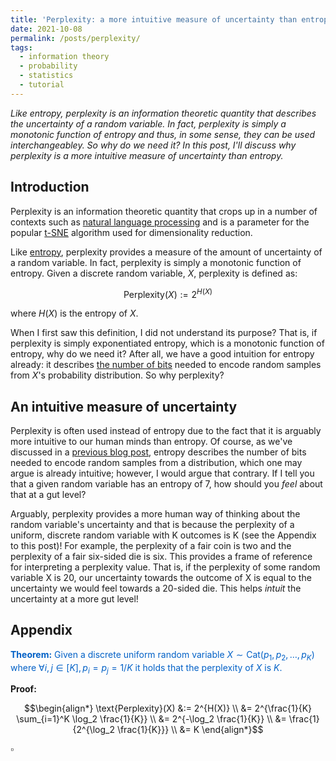 ```yaml
---
title: 'Perplexity: a more intuitive measure of uncertainty than entropy'
date: 2021-10-08
permalink: /posts/perplexity/
tags:
  - information theory
  - probability
  - statistics
  - tutorial
---
```


*Like entropy, perplexity is an information theoretic quantity that describes the uncertainty of a random variable. In fact, perplexity is simply a monotonic function of entropy and thus, in some sense, they can be used interchangeabley. So why do we need it? In this post, I'll discuss why perplexity is a more intuitive measure of uncertainty than entropy.*  

Introduction
------------

Perplexity is an information theoretic quantity that crops up in a number of contexts such as [natural language processing](https://en.wikipedia.org/wiki/Perplexity) and is a parameter for the popular [t-SNE](https://en.wikipedia.org/wiki/T-distributed_stochastic_neighbor_embedding) algorithm used for dimensionality reduction.

Like [entropy](https://mbernste.github.io/posts/entropy/), perplexity provides a measure of the amount of uncertainty of a random variable. In fact, perplexity is simply a monotonic function of entropy. Given a discrete random variable, $X$, perplexity is defined as:

$$\text{Perplexity}(X) := 2^{H(X)}$$

where $H(X)$ is the entropy of $X$.

When I first saw this definition, I did not understand its purpose? That is, if perplexity is simply exponentiated entropy, which is a monotonic function of entropy, why do we need it? After all, we have a good intuition for entropy already: it describes [the number of bits](https://mbernste.github.io/posts/sourcecoding/) needed to encode random samples from $X$'s probability distribution. So why perplexity?

An intuitive measure of uncertainty
-----------------------------------

Perplexity is often used instead of entropy due to the fact that it is arguably more intuitive to our human minds than entropy.  Of course, as we've discussed in a [previous blog post](https://mbernste.github.io/posts/sourcecoding/), entropy describes the number of bits needed to encode random samples from a distribution, which one may argue is already intuitive; however, I would argue that contrary. If I tell you that a given random variable has an entropy of 7, how should you _feel_ about that at a gut level?

Arguably, perplexity provides a more human way of thinking about the random variable's uncertainty and that is because the perplexity of a uniform, discrete random variable with K outcomes is K (see the Appendix to this post)! For example, the perplexity of a fair coin is two and the perplexity of a fair six-sided die is six. This provides a frame of reference for interpreting a perplexity value. That is, if the perplexity of some random variable X is 20, our uncertainty towards the outcome of X is equal to the uncertainty we would feel towards a 20-sided die. This helps _intuit_ the uncertainty at a more gut level!

Appendix
--------

<span style="color:#0060C6">**Theorem:** Given a discrete uniform random variable $X \sim \text{Cat}(p_1, p_2, \dots, p_K)$ where $\forall i,j \in [K], p_i = p_j = 1/K$ it holds that the perplexity of $X$ is $K$.</span>

**Proof:**

$$\begin{align*}
\text{Perplexity}(X) &:= 2^{H(X)} \\
&= 2^{\frac{1}{K} \sum_{i=1}^K \log_2 \frac{1}{K}} \\
&= 2^{-\log_2 \frac{1}{K}} \\
&= \frac{1}{2^{\log_2 \frac{1}{K}}} \\
&= K
\end{align*}$$

$\square$



